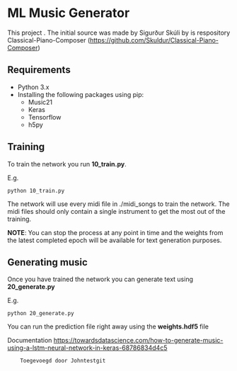 # ML Music Generator
This project .
The initial source was made by Sigurður Skúli by is respository Classical-Piano-Composer
(https://github.com/Skuldur/Classical-Piano-Composer)




## Requirements

* Python 3.x
* Installing the following packages using pip:
	* Music21
	* Keras
	* Tensorflow
	* h5py

## Training

To train the network you run **10_train.py**.

E.g.

```
python 10_train.py
```

The network will use every midi file in ./midi_songs to train the network. The midi files should only contain a single instrument to get the most out of the training.

**NOTE**: You can stop the process at any point in time and the weights from the latest completed epoch will be available for text generation purposes.

## Generating music

Once you have trained the network you can generate text using **20_generate.py**

E.g.

```
python 20_generate.py
```

You can run the prediction file right away using the **weights.hdf5** file


Documentation
https://towardsdatascience.com/how-to-generate-music-using-a-lstm-neural-network-in-keras-68786834d4c5
		

		Toegevoegd door Johntestgit